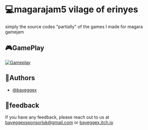 
# 💻magarajam5 vilage of erinyes

simply the source codes "partially" of the games I made for magara gamejam


## 🎮GamePlay
[![Gameplay](https://i.ytimg.com/vi/kf3FS6rEPbk/hqdefault.jpg?sqp=-oaymwEcCPYBEIoBSFXyq4qpAw4IARUAAIhCGAFwAcABBg==&rs=AOn4CLAHHpPUNNRncR8cu_3j2cHPUapFZQ)](https://www.youtube.com/watch?v=kf3FS6rEPbk&ab_channel=GamentCoStudios)
## 👷Authors

- [@bayeggex](https://www.youtube.com/channel/UCBQXlwhjwxaEdUlCY42zvMg)


## 🧐feedback

If you have any feedback, please reach out to us at bayeggexsponsorluk@gmail.com or [bayeggex.itch.io](https://bayeggex.itch.io/vilage-of-erinyes)


